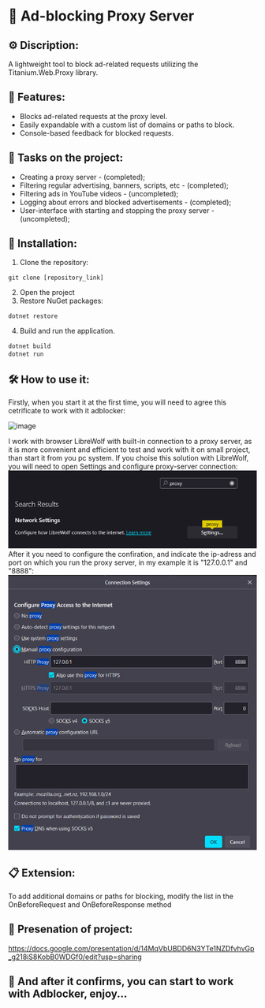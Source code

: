 # 🚫 Ad-blocking Proxy Server


## ⚙ Discription:
A lightweight tool to block ad-related requests utilizing the Titanium.Web.Proxy library.


## 🌟 Features:
 - Blocks ad-related requests at the proxy level.
 - Easily expandable with a custom list of domains or paths to block.
 - Console-based feedback for blocked requests.


## 📃 Tasks on the project:
 - Creating a proxy server - (completed);
 - Filtering regular advertising, banners, scripts, etc - (completed);
 - Filtering ads in YouTube videos - (uncompleted); 
 - Logging about errors and blocked advertisements - (completed);
 - User-interface with starting and stopping the proxy server - (uncompleted);


## 🚀 Installation:
1. Clone the repository:
```
git clone [repository_link]
```
2. Open the project
3. Restore NuGet packages:
```
dotnet restore
```
4. Build and run the application.
```
dotnet build
dotnet run
```


## 🛠️ How to use it:
Firstly, when you start it at the first time, you will need to agree this cetrificate to work with it adblocker:

![image](https://github.com/zhGorbachov/AdBlock/assets/115892673/c788a95a-3cd1-4d4b-aa6c-155dccb14c40)

I work with browser LibreWolf with built-in connection to a proxy server, as it is more convenient and efficient to test and work with it on small project, than start it from you pc system. If you choise this solution with LibreWolf, you will need to open Settings and configure proxy-server connection:<br>
![img.png](img/img.png)
<br>After it you need to configure the confiration, and indicate the ip-adress and port on which you run the proxy server, in my example it is "127.0.0.1" and "8888":<br>
![img_1.png](img/img_1.png)


## 📋 Extension:
To add additional domains or paths for blocking, modify the list in the OnBeforeRequest and OnBeforeResponse method

## 💾 Presenation of project:
https://docs.google.com/presentation/d/14MqVbUBDD6N3YTe1NZDfvhvGp_g218iS8KobB0WDGf0/edit?usp=sharing

## 🎈 And after it confirms, you can start to work with Adblocker, enjoy...
